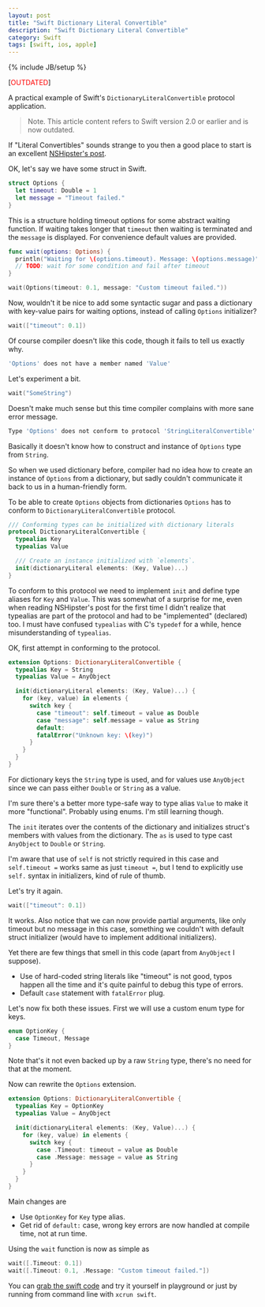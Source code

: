 ```yaml
---
layout: post
title: "Swift Dictionary Literal Convertible"
description: "Swift Dictionary Literal Convertible"
category: Swift
tags: [swift, ios, apple]
---
```

{% include JB/setup %}

[<font color="red">OUTDATED</font>]

A practical example of Swift's `DictionaryLiteralConvertible` protocol application.

<!--more-->

> Note. This article content refers to Swift version 2.0 or earlier and is now outdated.

If "Literal Convertibles" sounds strange to you then a good place to start is an excellent [NSHipster's post](http://nshipster.com/swift-literal-convertible/).

OK, let's say we have some struct in Swift.

```swift
struct Options {
  let timeout: Double = 1
  let message = "Timeout failed."
}
```

This is a structure holding timeout options for some abstract waiting function. If waiting takes longer that `timeout` then waiting is terminated and the `message` is displayed. For convenience default values are provided.

```swift
func wait(options: Options) {
  println("Waiting for \(options.timeout). Message: \(options.message)")
  // TODO: wait for some condition and fail after timeout
}

wait(Options(timeout: 0.1, message: "Custom timeout failed."))
```

Now, wouldn't it be nice to add some syntactic sugar and pass a dictionary with key-value pairs for waiting options, instead of calling `Options` initializer?

```swift
wait(["timeout": 0.1])
```

Of course compiler doesn't like this code, though it fails to tell us exactly why.

```bash
'Options' does not have a member named 'Value'
```

Let's experiment a bit.

```swift
wait("SomeString")
```

Doesn't make much sense but this time compiler complains with more sane error message.

```bash
Type 'Options' does not conform to protocol 'StringLiteralConvertible'
```

Basically it doesn't know how to construct and instance of `Options` type from `String`.

So when we used dictionary before, compiler had no idea how to create an instance of `Options` from a dictionary, but sadly couldn't communicate it back to us in a human-friendly form.

To be able to create `Options` objects from dictionaries `Options` has to conform to `DictionaryLiteralConvertible` protocol.

```swift
/// Conforming types can be initialized with dictionary literals
protocol DictionaryLiteralConvertible {
  typealias Key
  typealias Value

  /// Create an instance initialized with `elements`.
  init(dictionaryLiteral elements: (Key, Value)...)
}
```

To conform to this protocol we need to implement `init` and define type aliases for `Key` and `Value`. This was somewhat of a surprise for me, even when reading NSHipster's post for the first time I didn't realize that typealias are part of the protocol and had to be "implemented" (declared) too. I must have confused `typealias` with C's `typedef` for a while, hence misunderstanding of `typealias`.

OK, first attempt in conforming to the protocol.

```swift
extension Options: DictionaryLiteralConvertible {
  typealias Key = String
  typealias Value = AnyObject

  init(dictionaryLiteral elements: (Key, Value)...) {
    for (key, value) in elements {
      switch key {
        case "timeout": self.timeout = value as Double
        case "message": self.message = value as String
        default:
        fatalError("Unknown key: \(key)")
      }
    }
  }
}
```

For dictionary keys the `String` type is used, and for values use `AnyObject` since we can pass either `Double` or `String` as a value.

I'm sure there's a better more type-safe way to type alias `Value` to make it more "functional". Probably using enums. I'm still learning though.

The `init` iterates over the contents of the dictionary and initializes struct's members with values from the dictionary. The `as` is used to type cast `AnyObject` to `Double` or `String`.

I'm aware that use of `self` is not strictly required in this case and `self.timeout =` works same as just `timeout =`, but I tend to explicitly use `self.` syntax in initializers, kind of rule of thumb.

Let's try it again.

```swift
wait(["timeout": 0.1])
```

It works. Also notice that we can now provide partial arguments, like only timeout but no message in this case, something we couldn't with default struct initializer (would have to implement additional initializers).

Yet there are few things that smell in this code (apart from `AnyObject` I suppose).

- Use of hard-coded string literals like "timeout" is not good, typos happen all the time and it's quite painful to debug this type of errors.
- Default `case` statement with `fatalError` plug.

Let's now fix both these issues. First we will use a custom enum type for keys.

```swift
enum OptionKey {
  case Timeout, Message
}
```

Note that's it not even backed up by a raw `String` type, there's no need for that at the moment.

Now can rewrite the `Options` extension.

```swift
extension Options: DictionaryLiteralConvertible {
  typealias Key = OptionKey
  typealias Value = AnyObject

  init(dictionaryLiteral elements: (Key, Value)...) {
    for (key, value) in elements {
      switch key {
        case .Timeout: timeout = value as Double
        case .Message: message = value as String
      }
    }
  }
}
```

Main changes are

- Use `OptionKey` for `Key` type alias.
- Get rid of `default:` case, wrong key errors are now handled at compile time, not at run time.

Using the `wait` function is now as simple as

```swift
wait([.Timeout: 0.1])
wait([.Timeout: 0.1, .Message: "Custom timeout failed."])
```

You can [grab the swift code](https://gist.github.com/mgrebenets/ae93a434f3b15026c150) and try it yourself in playground or just by running from command line with `xcrun swift`.
